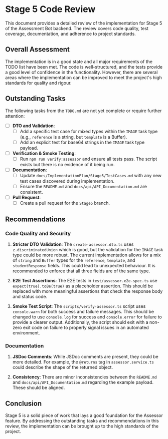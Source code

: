 # Stage 5 Code Review

This document provides a detailed review of the implementation for Stage 5 of the Assessment Bot backend. The review covers code quality, test coverage, documentation, and adherence to project standards.

## Overall Assessment

The implementation is in a good state and all major requirements of the TODO list have been met. The code is well-structured, and the tests provide a good level of confidence in the functionality. However, there are several areas where the implementation can be improved to meet the project's high standards for quality and rigour.

## Outstanding Tasks

The following tasks from the `TODO.md` are not yet complete or require further attention:

- [ ] **DTO and Validation**:
  - [ ] Add a specific test case for mixed types within the `IMAGE` task type (e.g., `reference` is a string, but `template` is a Buffer).
  - [ ] Add an explicit test for base64 strings in the `IMAGE` task type payload.
- [ ] **Verification & Smoke Testing**:
  - [ ] Run `npm run verify:assessor` and ensure all tests pass. The script exists but there is no evidence of it being run.
- [ ] **Documentation**:
  - [ ] Update `docs/ImplementationPlan/Stage5/TestCases.md` with any new test cases discovered during implementation.
  - [ ] Ensure the `README.md` and `docs/api/API_Documentation.md` are consistent.
- [ ] **Pull Request**:
  - [ ] Create a pull request for the `Stage5` branch.

## Recommendations

### Code Quality and Security

1.  **Stricter DTO Validation**: The `create-assessor.dto.ts` uses `z.discriminatedUnion` which is good, but the validation for the `IMAGE` task type could be more robust. The current implementation allows for a mix of `string` and `Buffer` types for the `reference`, `template`, and `studentResponse` fields. This could lead to unexpected behaviour. It is recommended to enforce that all three fields are of the same type.

2.  **E2E Test Assertions**: The E2E tests in `test/assessor.e2e-spec.ts` use `expect(true).toBe(true)` as a placeholder assertion. This should be replaced with more meaningful assertions that check the response body and status code.

3.  **Smoke Test Script**: The `scripts/verify-assessor.ts` script uses `console.warn` for both success and failure messages. This should be changed to use `console.log` for success and `console.error` for failure to provide a clearer output. Additionally, the script should exit with a non-zero exit code on failure to properly signal issues in an automated environment.

### Documentation

1.  **JSDoc Comments**: While JSDoc comments are present, they could be more detailed. For example, the `@returns` tag in `assessor.service.ts` could describe the shape of the returned object.

2.  **Consistency**: There are minor inconsistencies between the `README.md` and `docs/api/API_Documentation.md` regarding the example payload. These should be aligned.

## Conclusion

Stage 5 is a solid piece of work that lays a good foundation for the Assessor feature. By addressing the outstanding tasks and recommendations in this review, the implementation can be brought up to the high standards of the project.
